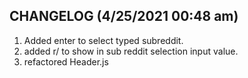 ## CHANGELOG (4/25/2021 00:48 am)

1. Added enter to select typed subreddit.
2. added r/ to show in sub reddit selection input value.
3. refactored Header.js
